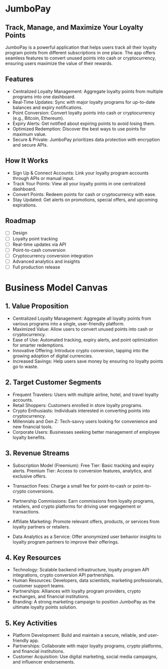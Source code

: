 # JumboPay
## Track, Manage, and Maximize Your Loyalty Points
JumboPay is a powerful application that helps users track all their loyalty program points from different subscriptions in one place. 
The app offers seamless features to convert unused points into cash or cryptocurrency, ensuring users maximize the value of their rewards.

## Features
* Centralized Loyalty Management:
Aggregate loyalty points from multiple programs into one dashboard.
* Real-Time Updates:
Sync with major loyalty programs for up-to-date balances and expiry notifications.
* Point Conversion:
Convert loyalty points into cash or cryptocurrency (e.g., Bitcoin, Ethereum).
* Expiry Alerts:
Get notified about expiring points to avoid losing them.
* Optimized Redemption:
Discover the best ways to use points for maximum value.
* Secure & Private:
JumboPay prioritizes data protection with encryption and secure APIs.

## How It Works
* Sign Up & Connect Accounts:
Link your loyalty program accounts through APIs or manual input.
* Track Your Points:
View all your loyalty points in one centralized dashboard.
* Convert Points:
Redeem points for cash or cryptocurrency with ease.
* Stay Updated:
Get alerts on promotions, special offers, and upcoming expirations.

## Roadmap
- [ ] Design
- [ ] Loyalty point tracking
- [ ] Real-time updates via API
- [ ] Point-to-cash conversion
- [ ] Cryptocurrency conversion integration
- [ ] Advanced analytics and insights
- [ ] Full production release

# Business Model Canvas
## 1. Value Proposition
* Centralized Loyalty Management: Aggregate all loyalty points from various programs into a single, user-friendly platform.
* Maximized Value: Allow users to convert unused points into cash or cryptocurrency.
* Ease of Use: Automated tracking, expiry alerts, and point optimization for smarter redemptions.
* Innovative Offering: Introduce crypto conversion, tapping into the growing adoption of digital currencies.
* Increased Savings: Help users save money by ensuring no loyalty points go to waste.

## 2. Target Customer Segments
* Frequent Travelers: Users with multiple airline, hotel, and travel loyalty accounts.
* Retail Shoppers: Customers enrolled in store loyalty programs.
* Crypto Enthusiasts: Individuals interested in converting points into cryptocurrency.
* Millennials and Gen Z: Tech-savvy users looking for convenience and new financial tools.
* Corporate Users: Businesses seeking better management of employee loyalty benefits.

## 3. Revenue Streams
* Subscription Model (Freemium):
Free Tier: Basic tracking and expiry alerts.
Premium Tier: Access to conversion features, analytics, and exclusive offers.

* Transaction Fees:
Charge a small fee for point-to-cash or point-to-crypto conversions.

* Partnership Commissions:
Earn commissions from loyalty programs, retailers, and crypto platforms for driving user engagement or transactions.

* Affiliate Marketing:
Promote relevant offers, products, or services from loyalty partners or retailers.

* Data Analytics as a Service:
Offer anonymized user behavior insights to loyalty program partners to improve their offerings.

## 4. Key Resources
* Technology: Scalable backend infrastructure, loyalty program API integrations, crypto conversion API partnerships.
* Human Resources: Developers, data scientists, marketing professionals, customer support teams.
* Partnerships: Alliances with loyalty program providers, crypto exchanges, and financial institutions.
* Branding: A strong marketing campaign to position JumboPay as the ultimate loyalty points solution.

## 5. Key Activities
* Platform Development: Build and maintain a secure, reliable, and user-friendly app.
* Partnerships: Collaborate with major loyalty programs, crypto platforms, and financial institutions.
* Customer Acquisition: Use digital marketing, social media campaigns, and influencer endorsements.
